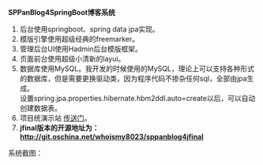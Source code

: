  **SPPanBlog4SpringBoot博客系统** 
1. 后台使用springboot、spring data jpa实现。
2. 模版引擎使用超级经典的freemarker。
3. 管理后台UI使用Hadmin后台模版框架。
4. 页面前台使用超级小清新的layui。
5. 数据库使用MySQL。我开发的时候使用的MySQL，理论上可以支持各种形式的数据库，但是需要更换驱动类，因为程序代码不掺杂任何sql，全部由jpa生成。  
设置spring.jpa.properties.hibernate.hbm2ddl.auto=create以后，可以自动创建数据表。
6. 项目统演示站 [传送门](http://www.whoismy8023.com:8080)。
7. **jfinal版本的开源地址为：http://git.oschina.net/whoismy8023/sppanblog4jfinal**

系统截图：
